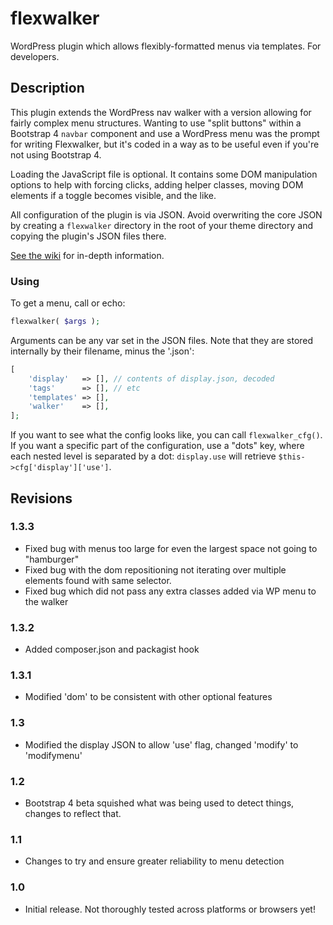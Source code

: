# flexwalker

WordPress plugin which allows flexibly-formatted menus via templates. For developers.

## Description

This plugin extends the WordPress nav walker with a version allowing for fairly complex menu structures. Wanting to use
"split buttons" within a Bootstrap 4 `navbar` component and use a WordPress menu was the prompt for writing Flexwalker, but it's
coded in a way as to be useful even if you're not using Bootstrap 4.

Loading the JavaScript file is optional. It contains some DOM manipulation options to help with forcing clicks, adding
helper classes, moving DOM elements if a toggle becomes visible, and the like.

All configuration of the plugin is via JSON. Avoid overwriting the core JSON by creating a `flexwalker` directory in
the root of your theme directory and copying the plugin's JSON files there.

[See the wiki](https://github.com/rogerlos/flexwalker/wiki) for in-depth information.

### Using

To get a menu, call or echo:

```php
flexwalker( $args );
```

Arguments can be any var set in the JSON files. Note that they are stored internally by their filename, minus the 
'.json':

```php
[
    'display'   => [], // contents of display.json, decoded
    'tags'      => [], // etc
    'templates' => [],
    'walker'    => [],
];
```

If you want to see what the config looks like, you can call `flexwalker_cfg()`. If you want a specific part of the
configuration, use a "dots" key, where each nested level is separated by a dot: `display.use` will retrieve 
`$this->cfg['display']['use']`.


## Revisions

### 1.3.3

* Fixed bug with menus too large for even the largest space not going to "hamburger"
* Fixed bug with the dom repositioning not iterating over multiple elements found with same selector.
* Fixed bug which did not pass any extra classes added via WP menu to the walker

### 1.3.2

* Added composer.json and packagist hook

### 1.3.1

* Modified 'dom' to be consistent with other optional features

### 1.3

* Modified the display JSON to allow 'use' flag, changed 'modify' to 'modifymenu'

### 1.2

* Bootstrap 4 beta squished what was being used to detect things, changes to reflect that.

### 1.1

* Changes to try and ensure greater reliability to menu detection

### 1.0

* Initial release. Not thoroughly tested across platforms or browsers yet!